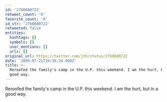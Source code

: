 ```yaml
---
id: '2760600722'
retweet_count: '0'
favorite_count: '0'
id_str: '2760600722'
retweeted: false
entities:
  hashtags: []
  symbols: []
  user_mentions: []
  urls: []
original_url: https://twitter.com/jth/status/2760600722
date: '2009-07-21T16:36:34.000Z'
title: >-
  Reroofed the family's camp in the U.P. this weekend. I am the hurt, but in a
  good way.
---
```


Reroofed the family's camp in the U.P. this weekend. I am the hurt, but in a good way.